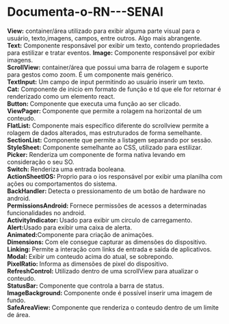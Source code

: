 # Documenta-o-RN---SENAI

<strong>View:</strong> container/área utilizado para exibir alguma parte visual para o usuário, texto,imagens, campos, entre outros. Algo mais abrangente.<br> 
<strong>Text:</strong> Componente responsável por exibir um texto, contendo propriedades para estilizar e tratar eventos.
<strong>Image:</strong> Componente responsável por exibir imagens.<br>
<strong>ScrollView:</strong> container/área que possui uma barra de rolagem e suporte para gestos como zoom. É um componente mais genérico.<br>
<strong>TextInput:</strong> Um campo de input permitindo ao usuário inserir um texto.<br>
<strong>Cat:</strong> Componente de inicio em formato de função e td que ele for retornar é renderizado como um elemento react.<br>
<strong>Button: </strong>Componente que executa uma função ao ser clicado.<br>
<strong>ViewPager: </strong>Componente que permite a rolagem na horizontal de um conteudo.<br>
<strong>FlatList:</strong> Componente mais específico diferente do scrollview permite a rolagem de dados alterados, mas estruturados de forma semelhante.<br>
<strong>SectionList:</strong> Componente que permite a listagem separando por sessão.<br>
<strong>StyleSheet: </strong>Componente semelhante ao CSS, utilizado para estilizar.<br>
<strong>Picker:</strong> Renderiza um componente de forma nativa levando em consideração o seu SO.<br>
<strong>Switch: </strong>Renderiza uma entrada booleana.<br>
<strong>ActionSheetIOS: </strong>Proprio para o ios responsável por exibir uma planilha com ações ou comportamentos do sistema.<br>
<strong>BackHandler: </strong>Detecta o pressionamento de um botão de hardware no android.<br>
<strong>PermissionsAndroid: </strong>Fornece permissões de acessos a determinadas funcionalidades no android.<br>
<strong>ActivityIndicator: </strong>Usado para exibir um circulo de carregamento.<br>
<strong>Alert:</strong>Usado para exibir uma caixa de alerta.<br>
<strong>Animated:</strong>Componente para criação de animações.<br>
<strong>Dimensions: </strong>Com ele consegue capturar as dimensões do dispositivo.<br>
<strong>Linking: </strong>Permite a interação com links de entrada e saida de aplicativos.<br>
<strong>Modal: </strong>Exibir um conteudo acima do atual, se sobrepondo.<br>
<strong>PixelRatio: </strong>Informa as dimensões de pixel do dispositivo.<br>
<strong>RefreshControl: </strong>Utilizado dentro de uma scrollView para atualizar o conteudo.<br>
<strong>StatusBar: </strong>Componente que controla a barra de status.<br>
<strong>ImageBackground: </strong>Componente onde é possível inserir uma imagem de fundo.<br>
<strong>SafeAreaView: </strong>Componente que renderiza o conteudo dentro de um limite de área.<br>
